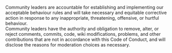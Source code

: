 Community leaders are accountable for establishing and implementing our acceptable behaviour rules and will take necessary and equitable corrective action in response to any inappropriate, threatening, offensive, or hurtful behaviour.
<br>
Community leaders have the authority and obligation to remove, alter, or reject comments, commits, code, wiki modifications, problems, and other contributions that are not in accordance with this Code of Conduct, and will disclose the reasons for moderation choices as necessary.
